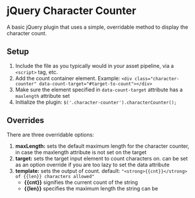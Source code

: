 # jQuery Character Counter

A basic jQuery plugin that uses a simple, overridable method to display the character count.

## Setup

1. Include the file as you typically would in your asset pipeline, via a `<script>` tag, etc.
2. Add the count container element.  Example: `<div class="character-counter" data-count-target="#target-to-count"></div>`
3. Make sure the element specified in `data-count-target` attribute has a `maxlength` attribute set
4. Initialize the plugin: `$('.character-counter').characterCounter();`

## Overrides

There are three overridable options:

1. __maxLength:__ sets the default maximum length for the character counter, in case the maxlength attribute is not set on the target
2. __target:__ sets the target input element to count characters on. can be set as an option override if you are too lazy to set the data attribute
3. __template:__ sets the output of count. default: `"<strong>{{cnt}}</strong> of {{len}} characters allowed"`
	- **{{cnt}}** signifies the current count of the string
	- **{{len}}** specifies the maximum length the string can be
